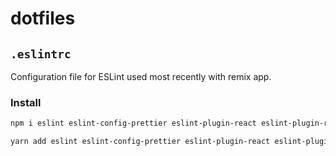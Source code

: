 # dotfiles

## `.eslintrc`

Configuration file for ESLint used most recently with remix app. 

### Install

```sh
npm i eslint eslint-config-prettier eslint-plugin-react eslint-plugin-react-hooks -D
```

```sh
yarn add eslint eslint-config-prettier eslint-plugin-react eslint-plugin-react-hooks --dev
```

